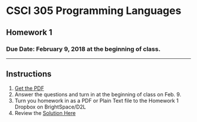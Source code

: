 # CSCI 305 Programming Languages

## Homework 1

### Due Date: February 9, 2018 at the beginning of class.

---

## Instructions

1. [Get the PDF](https://raw.githubusercontent.com/CSCI305/csci305-homework/master/hw1.pdf)
2. Answer the questions and turn in at the beginning of class on Feb. 9.
3. Turn you homework in as a PDF or Plain Text file to the Homework 1 Dropbox on BrightSpace/D2L
4. Review the [Solution Here](hw1_solutions.html)
